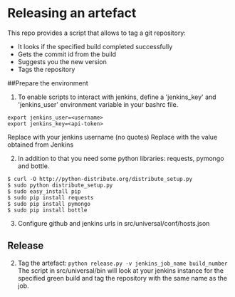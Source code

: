 # Releasing an artefact

This repo provides a script that allows to tag a git repository:
- It looks if the specified build completed successfully
- Gets the commit id from the build
- Suggests you the new version
- Tags the repository

##Prepare the environment

1. To enable scripts to interact with jenkins, define a 'jenkins_key' and 'jenkins_user' environment variable in your bashrc file. 
```
export jenkins_user=<username>
export jenkins_key=<api-token>
```
Replace <username> with your jenkins username (no quotes)
Replace <api-token> with the value obtained from Jenkins

2. In addition to that you need some python libraries: requests, pymongo and bottle. 
```
$ curl -O http://python-distribute.org/distribute_setup.py
$ sudo python distribute_setup.py
$ sudo easy_install pip
$ sudo pip install requests
$ sudo pip install pymongo
$ sudo pip install bottle
```
3. Configure github and jenkins urls in src/universal/conf/hosts.json

## Release
2.  Tag the artefact: ```python release.py -v jenkins_job_name build_number```
    The script in src/universal/bin will look at your jenkins instance for the specified green build and tag the repository with the same name as the job.

